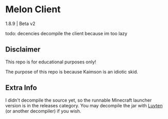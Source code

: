 # Melon Client
1.8.9 | Beta v2

todo: decencies decompile the client because im too lazy

## Disclaimer
This repo is for educational purposes only!

The purpose of this repo is because Kaimson is an idiotic skid.

## Extra Info
I didn't decompile the source yet, so the runnable Minecraft launcher version is in the releases category. You may decompile the jar with [Luyten](https://github.com/deathmarine/Luyten) (or another decompiler) if you wish.
